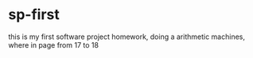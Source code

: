# sp-first
this is my first software project homework, doing a arithmetic machines, where in page from 17 to 18
